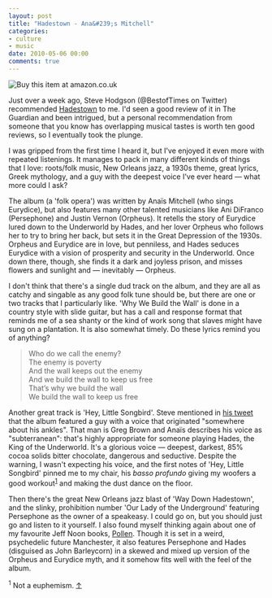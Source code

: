 ```yaml
---
layout: post
title: "Hadestown - Ana&#239;s Mitchell"
categories:
- culture
- music
date: 2010-05-06 00:00
comments: true
---
```


<p class="img-shadow"><a src="" title="Click to buy this item at Amazon"><img src="http://images-eu.amazon.com/images/P/B0034JIOWK.02.SCMZZZZZZ.jpg" alt="Buy this item at amazon.co.uk" /></a></p>

<p>Just over a week ago, Steve Hodgson (@BestofTimes on Twitter) recommended <a href="http://www.anaismitchell.com/index.html">Hadestown</a> to me. I'd seen a good review of it in The Guardian and been intrigued, but a personal recommendation from someone that you know has overlapping musical tastes is worth ten good reviews, so I eventually took the plunge.</p>

<p>I was gripped from the first time I heard it, but I've enjoyed it even more with repeated listenings. It manages to pack in many different kinds of things that I love: roots/folk music, New Orleans jazz, a 1930s theme, great lyrics, Greek mythology, and a guy with the deepest voice I've ever heard &mdash; what more could I ask?</p>

<p>The album (a 'folk opera') was written by Ana&#239;s Mitchell (who sings Eurydice), but also features many other talented musicians like Ani DiFranco (Persephone) and Justin Vernon (Orpheus). It retells the story of Eurydice lured down to the Underworld by Hades, and her lover Orpheus who follows her to try to bring her back, but sets it in the Great Depression of the 1930s. Orpheus and Eurydice are in love, but penniless, and Hades seduces Eurydice with a vision of prosperity and security in the Underworld. Once down there, though, she finds it a dark and joyless prison, and misses flowers and sunlight and &mdash; inevitably &mdash; Orpheus.</p>

<p>I don't think that there's a single dud track on the album, and they are all as catchy and singable as any good folk tune should be, but there are one or two tracks that I particularly like. 'Why We Build the Wall' is done in a country style with slide guitar, but has a call and response format that reminds me of a sea shanty or the kind of work song that slaves might have sung on a plantation. It is also somewhat timely. Do these lyrics remind you of anything?</p>

<blockquote>
Who do we call the enemy?<br />
The enemy is poverty<br />
And the wall keeps out the enemy<br />
And we build the wall to keep us free<br />
That’s why we build the wall<br />
We build the wall to keep us free
</blockquote>

<p>Another great track is 'Hey, Little Songbird'. Steve mentioned in <a href="http://twitter.com/BestofTimes/status/12903270119">his tweet</a> that the album featured a guy with a voice that originated "somewhere about his ankles". That man is Greg Brown and Ana&#239;s describes his voice as "subterranean": that's highly appropriate for someone playing Hades, the King of the Underworld. It's a glorious voice &mdash; deepest, darkest, 85% cocoa solids bitter chocolate, dangerous and seductive. Despite the warning, I wasn't expecting his voice, and the first notes of 'Hey, Little Songbird' pinned me to my chair, his <em>basso profundo</em> giving my woofers a good workout<sup id="r1-60510"><a href="#f1-60510">1</a></sup> and making the dust dance on the floor.</p>

<p>Then there's the great New Orleans jazz blast of 'Way Down Hadestown', and the slinky, prohibition number 'Our Lady of the Underground' featuring Persephone as the owner of a speakeasy. I could go on, but you should just go and listen to it yourself. I also found myself thinking again about one of my favourite Jeff Noon books, <a href="http://www.amazon.co.uk/Pollen-Jeff-Noon/dp/033033882X/ref=sr_1_3?ie=UTF8&s=books&qid=1273168710&sr=1-3">Pollen</a>. Though it is set in a weird, psychedelic future Manchester, it also features Persephone and Hades (disguised as John Barleycorn) in a skewed and mixed up version of the Orpheus and Eurydice myth, and it somehow fits well with the feel of the album.</p>

<p><sup id="f1-60510">1</sup> Not a euphemism. <a href="#r1-60510">&uarr;</a></p>



